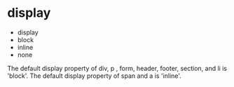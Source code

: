 # display

* display
* block
* inline
* none



The default display property of div, p , form, header, footer, section, and li is 'block'.
The default display property of span and a is 'inline'.


